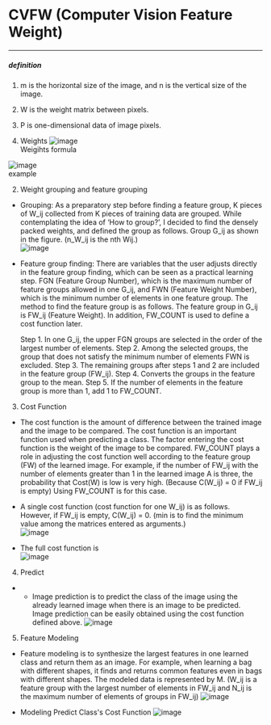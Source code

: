 # CVFW   (Computer Vision Feature Weight)
------------
##### definition
1. m is the horizontal size of the image, and n is the vertical size of the image.  
2. W is the weight matrix between pixels.  
3. P is one-dimensional data of image pixels.  


1. Weights
![image](https://user-images.githubusercontent.com/66504341/129468258-8b12767e-d233-41c2-97d9-8293dbc12ef0.png)  
Weigihts formula  

![image](https://user-images.githubusercontent.com/66504341/129468268-d064d251-26f4-419a-aba7-3c8441176eb8.png)  
example  

2. Weight grouping and feature grouping
- Grouping: As a preparatory step before finding a feature group, K pieces of W_ij collected from K pieces of training data are grouped. While contemplating the idea of ‘How to group?’, I decided to find the densely packed weights, and defined the group as follows. Group G_ij as shown in the figure.
(n_W_ij is the nth Wij.)  
![image](https://user-images.githubusercontent.com/66504341/129468346-e7de8ced-b65d-4ca6-b350-f51e497a2038.png)


- Feature group finding: There are variables that the user adjusts directly in the feature group finding, which can be seen as a practical learning step. FGN (Feature Group Number), which is the maximum number of feature groups allowed in one G_ij, and FWN (Feature Weight Number), which is the minimum number of elements in one feature group. The method to find the feature group is as follows. The feature group in G_ij is FW_ij (Feature Weight). In addition, FW_COUNT is used to define a cost function later.  
     
    Step 1. In one G_ij, the upper FGN groups are selected in the order of the largest number of elements.
    Step 2. Among the selected groups, the group that does not satisfy the minimum number of elements FWN is excluded.
    Step 3. The remaining groups after steps 1 and 2 are included in the feature group (FW_ij).
    Step 4. Converts the groups in the feature group to the mean.
    Step 5. If the number of elements in the feature group is more than 1, add 1 to FW_COUNT.
   
3. Cost Function
- The cost function is the amount of difference between the trained image and the image to be compared. The cost function is an important function used when predicting a class. The factor entering the cost function is the weight of the image to be compared. FW_COUNT plays a role in adjusting the cost function well according to the feature group (FW) of the learned image. For example, if the number of FW_ij with the number of elements greater than 1 in the learned image A is three, the probability that Cost(W) is low is very high. (Because C(W_ij) = 0 if FW_ij is empty) Using FW_COUNT is for this case.

- A single cost function (cost function for one W_ij) is as follows. However, if FW_ij is empty, C(W_ij) = 0. (min is to find the minimum value among the matrices entered as arguments.)  
![image](https://user-images.githubusercontent.com/66504341/129468465-5866189e-d68e-4f88-ab48-04fe84dd573d.png)  


- The full cost function is  
![image](https://user-images.githubusercontent.com/66504341/129468472-82ea80e8-0105-4f85-83ba-76f1c1f47736.png)  


4. Predict
- - Image prediction is to predict the class of the image using the already learned image when there is an image to be predicted. Image prediction can be easily obtained using the cost function defined above.
![image](https://user-images.githubusercontent.com/66504341/129468513-6d6f75d6-4542-43b7-b59d-69d8edd7360e.png)  


5. Feature Modeling
- Feature modeling is to synthesize the largest features in one learned class and return them as an image. For example, when learning a bag with different shapes, it finds and returns common features even in bags with different shapes. The modeled data is represented by M.
(W_ij is a feature group with the largest number of elements in FW_ij and N_ij is the maximum number of elements of groups in FW_ij)
![image](https://user-images.githubusercontent.com/66504341/129468551-88ffd141-e968-48b2-a45d-38470ae79c65.png)  

- Modeling Predict Class's Cost Function
![image](https://user-images.githubusercontent.com/66504341/129468564-a283b74a-99e4-46bf-9072-b1882bb6903d.png)  

